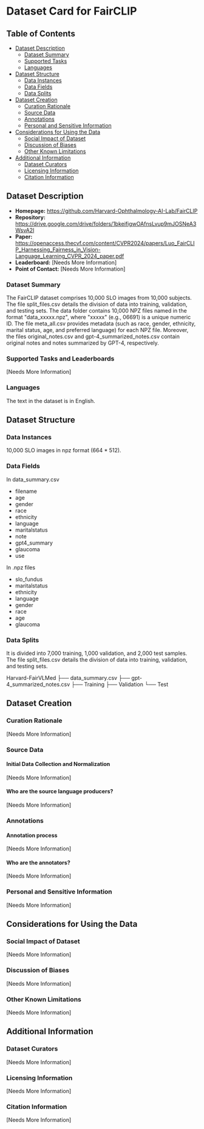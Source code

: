 # Dataset Card for FairCLIP

## Table of Contents
- [Dataset Description](#dataset-description)
  - [Dataset Summary](#dataset-summary)
  - [Supported Tasks](#supported-tasks-and-leaderboards)
  - [Languages](#languages)
- [Dataset Structure](#dataset-structure)
  - [Data Instances](#data-instances)
  - [Data Fields](#data-instances)
  - [Data Splits](#data-instances)
- [Dataset Creation](#dataset-creation)
  - [Curation Rationale](#curation-rationale)
  - [Source Data](#source-data)
  - [Annotations](#annotations)
  - [Personal and Sensitive Information](#personal-and-sensitive-information)
- [Considerations for Using the Data](#considerations-for-using-the-data)
  - [Social Impact of Dataset](#social-impact-of-dataset)
  - [Discussion of Biases](#discussion-of-biases)
  - [Other Known Limitations](#other-known-limitations)
- [Additional Information](#additional-information)
  - [Dataset Curators](#dataset-curators)
  - [Licensing Information](#licensing-information)
  - [Citation Information](#citation-information)

## Dataset Description

- **Homepage:** https://github.com/Harvard-Ophthalmology-AI-Lab/FairCLIP
- **Repository:** https://drive.google.com/drive/folders/1bkeifigwOAfnsLvup9mJOSNeA3WsvA2l
- **Paper:** https://openaccess.thecvf.com/content/CVPR2024/papers/Luo_FairCLIP_Harnessing_Fairness_in_Vision-Language_Learning_CVPR_2024_paper.pdf
- **Leaderboard:** [Needs More Information]
- **Point of Contact:** [Needs More Information]

### Dataset Summary

The FairCLIP dataset comprises 10,000 SLO images from 10,000 subjects. The file split_files.csv details the division of data into training, validation, and testing sets. The data folder contains 10,000 NPZ files named in the format "data_xxxxx.npz", where "xxxxx" (e.g., 06691) is a unique numeric ID. The file meta_all.csv provides metadata (such as race, gender, ethnicity, marital status, age, and preferred language) for each NPZ file. Moreover, the files original_notes.csv and gpt-4_summarized_notes.csv contain original notes and notes summarized by GPT-4, respectively.

### Supported Tasks and Leaderboards

[Needs More Information]

### Languages

The text in the dataset is in English.

## Dataset Structure

### Data Instances

10,000 SLO images in npz format (664 * 512).

### Data Fields

In data_summary.csv

- filename
- age
- gender
- race
- ethnicity
- language
- maritalstatus
- note
- gpt4_summary
- glaucoma
- use

In .npz files

- slo_fundus
- maritalstatus
- ethnicity
- language
- gender
- race
- age
- glaucoma

### Data Splits

It is divided into 7,000 training, 1,000 validation, and 2,000 test samples. The file split_files.csv details the division of data into training, validation, and testing sets. 

Harvard-FairVLMed
├── data_summary.csv
├── gpt-4_summarized_notes.csv
├── Training
├── Validation
└── Test

## Dataset Creation

### Curation Rationale

[Needs More Information]

### Source Data

#### Initial Data Collection and Normalization

[Needs More Information]

#### Who are the source language producers?

[Needs More Information]

### Annotations

#### Annotation process

[Needs More Information]

#### Who are the annotators?

[Needs More Information]

### Personal and Sensitive Information

[Needs More Information]

## Considerations for Using the Data

### Social Impact of Dataset

[Needs More Information]

### Discussion of Biases

[Needs More Information]

### Other Known Limitations

[Needs More Information]

## Additional Information

### Dataset Curators

[Needs More Information]

### Licensing Information

[Needs More Information]

### Citation Information

[Needs More Information]